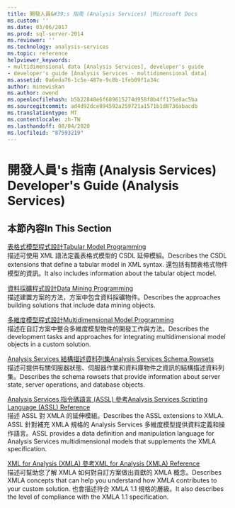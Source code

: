 ```yaml
---
title: 開發人員&#39;s 指南 (Analysis Services) |Microsoft Docs
ms.custom: ''
ms.date: 03/06/2017
ms.prod: sql-server-2014
ms.reviewer: ''
ms.technology: analysis-services
ms.topic: reference
helpviewer_keywords:
- multidimensional data [Analysis Services], developer's guide
- developer's guide [Analysis Services - multidimensional data]
ms.assetid: 0a6eda76-1c5e-487e-9c8b-1feb09f1a34c
author: minewiskan
ms.author: owend
ms.openlocfilehash: b5b22848e6f689615274d958f8b4ff175e8ac5ba
ms.sourcegitcommit: ad4d92dce894592a259721a1571b1d8736abacdb
ms.translationtype: MT
ms.contentlocale: zh-TW
ms.lasthandoff: 08/04/2020
ms.locfileid: "87593219"
---
```

# <a name="developer39s-guide-analysis-services"></a><span data-ttu-id="84a0f-102">開發人員&#39;s 指南 (Analysis Services) </span><span class="sxs-lookup"><span data-stu-id="84a0f-102">Developer&#39;s Guide (Analysis Services)</span></span>
    
## <a name="in-this-section"></a><span data-ttu-id="84a0f-103">本節內容</span><span class="sxs-lookup"><span data-stu-id="84a0f-103">In This Section</span></span>  
 [<span data-ttu-id="84a0f-104">表格式模型程式設計</span><span class="sxs-lookup"><span data-stu-id="84a0f-104">Tabular Model Programming</span></span>](tabular-model-programming-compatibility-levels-1050-1103/tabular-model-programming-for-compatibility-levels-1050-through-1103.md)  
 <span data-ttu-id="84a0f-105">描述可使用 XML 語法定義表格式模型的 CSDL 延伸模組。</span><span class="sxs-lookup"><span data-stu-id="84a0f-105">Describes the CSDL extensions that define a tabular model in XML syntax.</span></span> <span data-ttu-id="84a0f-106">還包括有關表格式物件模型的資訊。</span><span class="sxs-lookup"><span data-stu-id="84a0f-106">It also includes information about the tabular object model.</span></span>  
  
 [<span data-ttu-id="84a0f-107">資料採礦程式設計</span><span class="sxs-lookup"><span data-stu-id="84a0f-107">Data Mining Programming</span></span>](dev-guide/data-mining-programming.md)  
 <span data-ttu-id="84a0f-108">描述建置方案的方法，方案中包含資料採礦物件。</span><span class="sxs-lookup"><span data-stu-id="84a0f-108">Describes the approaches building solutions that include data mining objects.</span></span>  
  
 [<span data-ttu-id="84a0f-109">多維度模型程式設計</span><span class="sxs-lookup"><span data-stu-id="84a0f-109">Multidimensional Model Programming</span></span>](multidimensional-models/multidimensional-model-programming.md)  
 <span data-ttu-id="84a0f-110">描述在自訂方案中整合多維度模型物件的開發工作與方法。</span><span class="sxs-lookup"><span data-stu-id="84a0f-110">Describes the development tasks and approaches for integrating multidimensional model objects in a custom solution.</span></span>  
  
 [<span data-ttu-id="84a0f-111">Analysis Services 結構描述資料列集</span><span class="sxs-lookup"><span data-stu-id="84a0f-111">Analysis Services Schema Rowsets</span></span>](https://docs.microsoft.com/bi-reference/schema-rowsets/analysis-services-schema-rowsets)  
 <span data-ttu-id="84a0f-112">描述可提供有關伺服器狀態、伺服器作業和資料庫物件之資訊的結構描述資料列集。</span><span class="sxs-lookup"><span data-stu-id="84a0f-112">Describes the schema rowsets that provide information about server state, server operations, and database objects.</span></span>  
  
 [<span data-ttu-id="84a0f-113">Analysis Services 指令碼語言 &#40;ASSL&#41; 參考</span><span class="sxs-lookup"><span data-stu-id="84a0f-113">Analysis Services Scripting Language &#40;ASSL&#41; Reference</span></span>](https://docs.microsoft.com/bi-reference/assl/analysis-services-scripting-language-assl-for-xmla)  
 <span data-ttu-id="84a0f-114">描述 ASSL 對 XMLA 的延伸模組。</span><span class="sxs-lookup"><span data-stu-id="84a0f-114">Describes the ASSL extensions to XMLA.</span></span> <span data-ttu-id="84a0f-115">ASSL 針對補充 XMLA 規格的 Analysis Services 多維度模型提供資料定義和操作語言。</span><span class="sxs-lookup"><span data-stu-id="84a0f-115">ASSL provides a data definition and manipulation language for Analysis Services multidimensional models that supplements the XMLA specification.</span></span>  
  
 [<span data-ttu-id="84a0f-116">XML for Analysis &#40;XMLA&#41; 參考</span><span class="sxs-lookup"><span data-stu-id="84a0f-116">XML for Analysis  &#40;XMLA&#41; Reference</span></span>](https://docs.microsoft.com/bi-reference/xmla/xml-for-analysis-xmla-reference)  
 <span data-ttu-id="84a0f-117">描述可幫助您了解 XMLA 如何對自訂方案做出貢獻的 XMLA 概念。</span><span class="sxs-lookup"><span data-stu-id="84a0f-117">Describes XMLA concepts that can help you understand how XMLA contributes to your custom solution.</span></span> <span data-ttu-id="84a0f-118">也會描述符合 XMLA 1.1 規格的層級。</span><span class="sxs-lookup"><span data-stu-id="84a0f-118">It also describes the level of compliance with the XMLA 1.1 specification.</span></span>  
  
  

